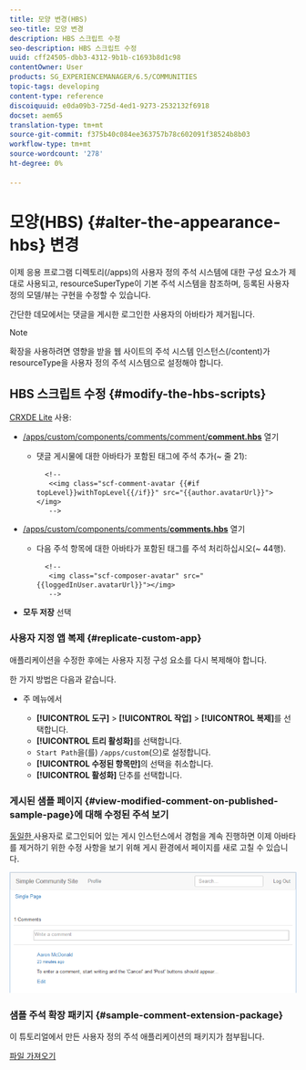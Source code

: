 ```yaml
---
title: 모양 변경(HBS)
seo-title: 모양 변경
description: HBS 스크립트 수정
seo-description: HBS 스크립트 수정
uuid: cff24505-dbb3-4312-9b1b-c1693b8d1c98
contentOwner: User
products: SG_EXPERIENCEMANAGER/6.5/COMMUNITIES
topic-tags: developing
content-type: reference
discoiquuid: e0da09b3-725d-4ed1-9273-2532132f6918
docset: aem65
translation-type: tm+mt
source-git-commit: f375b40c084ee363757b78c602091f38524b8b03
workflow-type: tm+mt
source-wordcount: '278'
ht-degree: 0%

---
```



# 모양(HBS) {#alter-the-appearance-hbs} 변경

이제 응용 프로그램 디렉토리(/apps)의 사용자 정의 주석 시스템에 대한 구성 요소가 제대로 사용되고, resourceSuperType이 기본 주석 시스템을 참조하며, 등록된 사용자 정의 모델/뷰는 구현을 수정할 수 있습니다.

간단한 데모에서는 댓글을 게시한 로그인한 사용자의 아바타가 제거됩니다.

>[!NOTE]
>
>확장을 사용하려면 영향을 받을 웹 사이트의 주석 시스템 인스턴스(/content)가 resourceType을 사용자 정의 주석 시스템으로 설정해야 합니다.

## HBS 스크립트 수정 {#modify-the-hbs-scripts}

[CRXDE Lite](/help/sites-developing/developing-with-crxde-lite.md) 사용:

* [/apps/custom/components/comments/comment/**comment.hbs**](https://localhost:4502/crx/de/index.jsp#/apps/custom/components/comments/comment/comment.hbs) 열기

   * 댓글 게시물에 대한 아바타가 포함된 태그에 주석 추가(~ 줄 21):

      ```
        <!--
         <<img class="scf-comment-avatar {{#if topLevel}}withTopLevel{{/if}}" src="{{author.avatarUrl}}"></img>
         -->
      ```

* [/apps/custom/components/comments/**comments.hbs**](https://localhost:4502/crx/de/index.jsp#/apps/custom/components/comments/comments.hbs) 열기

   * 다음 주석 항목에 대한 아바타가 포함된 태그를 주석 처리하십시오(~ 44행).

      ```
        <!--
         <img class="scf-composer-avatar" src="{{loggedInUser.avatarUrl}}"></img>
         -->
      ```

* **모두 저장** 선택

### 사용자 지정 앱 복제 {#replicate-custom-app}

애플리케이션을 수정한 후에는 사용자 지정 구성 요소를 다시 복제해야 합니다.

한 가지 방법은 다음과 같습니다.

* 주 메뉴에서

   * **[!UICONTROL 도구]** > **[!UICONTROL 작업]** > **[!UICONTROL 복제]**&#x200B;를 선택합니다.
   * **[!UICONTROL 트리 활성화]**&#x200B;를 선택합니다.
   * `Start Path`을(를) `/apps/custom`(으)로 설정합니다.
   * **[!UICONTROL 수정된 항목만]**&#x200B;의 선택을 취소합니다.
   * **[!UICONTROL 활성화]** 단추를 선택합니다.

### 게시된 샘플 페이지 {#view-modified-comment-on-published-sample-page}에 대해 수정된 주석 보기

[동일한 ](/help/communities/extend-sample-page.md#publish-sample-page) 사용자로 로그인되어 있는 게시 인스턴스에서 경험을 계속 진행하면 이제 아바타를 제거하기 위한 수정 사항을 보기 위해 게시 환경에서 페이지를 새로 고칠 수 있습니다.

![view-modified-content](assets/view-modified-content.png)

### 샘플 주석 확장 패키지 {#sample-comment-extension-package}

이 튜토리얼에서 만든 사용자 정의 주석 애플리케이션의 패키지가 첨부됩니다.

[파일 가져오기](assets/sample-comment-extension-6-1-fp3.zip)
